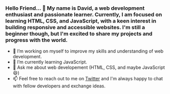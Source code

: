 ### Hello Friend... 👋 My name is David, a web development enthusiast and passionate learner. Currently, I am focused on learning HTML, CSS, and JavaScript, with a keen interest in building responsive and accessible websites. I'm still a beginner though, but I'm excited to share my projects and progress with the world.






- 🔭 I’m working on myself to improve my skills and understanding of web development.
- 🌱 I’m currently learning JavaScript.
- 💬 Ask me about web developement (HTML, CSS, and maybe JavaScript 😄)
- 📫 Feel free to reach out to me on <a href="https://twitter.com/webForDave?t=JRbX-XK6vMDLcavDgg&s=09">Twitter</a> and  I'm always happy to chat with fellow developers and exchange ideas.


